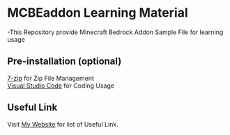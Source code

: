 # MCBEaddon Learning Material
-This Repository provide Minecraft Bedrock Addon Sample File for learning usage

## Pre-installation (optional)
<a href="https://www.7-zip.org/" target="_blank">7-zip</a> for Zip File Management<BR>
<a href="https://code.visualstudio.com/" target="_blank">Visual Studio Code</a> for Coding Usage<BR>
  
## Useful Link
  Visit <a href="https://xupapercup.github.io/en-us/Website/MCBEaddon/Useful_Link.html">My Website</a> for list of Useful Link.

